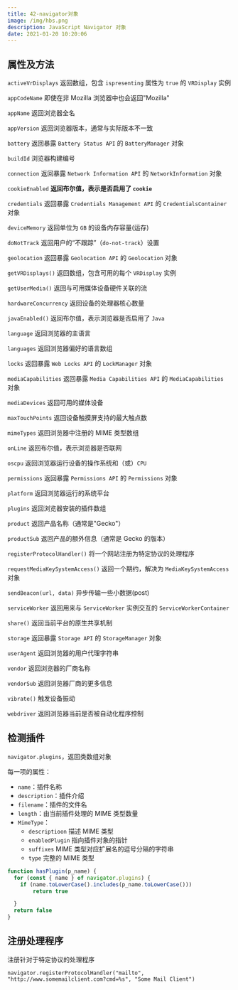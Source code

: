 ```yaml
---
title: 42-navigator对象
image: /img/hbs.png
description: JavaScript Navigator 对象
date: 2021-01-20 10:20:06
---
```


## 属性及方法

`activeVrDisplays` 返回数组，包含 `ispresenting` 属性为 `true` 的 `VRDisplay` 实例 

`appCodeName` 即使在非 Mozilla 浏览器中也会返回"Mozilla"

`appName` 返回浏览器全名

`appVersion` 返回浏览器版本，通常与实际版本不一致

`battery` 返回暴露 `Battery Status API` 的 `BatteryManager` 对象

`buildId` 浏览器构建编号

`connection` 返回暴露 `Network Information API` 的 `NetworkInformation` 对象

`cookieEnabled` **返回布尔值，表示是否启用了 `cookie`**

`credentials` 返回暴露 `Credentials Management API` 的 `CredentialsContainer` 对象

`deviceMemory` 返回单位为 `GB` 的设备内存容量(运存)

`doNotTrack` 返回用户的“不跟踪”（`do-not-track`）设置

`geolocation` 返回暴露 `Geolocation API` 的 `Geolocation` 对象

`getVRDisplays()` 返回数组，包含可用的每个 `VRDisplay` 实例

`getUserMedia()` 返回与可用媒体设备硬件关联的流

`hardwareConcurrency` 返回设备的处理器核心数量

`javaEnabled()` 返回布尔值，表示浏览器是否启用了 `Java`

`language` 返回浏览器的主语言

`languages` 返回浏览器偏好的语言数组

`locks` 返回暴露 `Web Locks API` 的 `LockManager` 对象

`mediaCapabilities` 返回暴露 `Media Capabilities API` 的 `MediaCapabilities` 对象

`mediaDevices` 返回可用的媒体设备

`maxTouchPoints` 返回设备触摸屏支持的最大触点数

`mimeTypes` 返回浏览器中注册的 MIME 类型数组

`onLine` 返回布尔值，表示浏览器是否联网

`oscpu` 返回浏览器运行设备的操作系统和（或）`CPU`

`permissions` 返回暴露 `Permissions API` 的 `Permissions` 对象

`platform` 返回浏览器运行的系统平台

`plugins` 返回浏览器安装的插件数组

`product` 返回产品名称（通常是"Gecko"）

`productSub` 返回产品的额外信息（通常是 Gecko 的版本）

`registerProtocolHandler()` 将一个网站注册为特定协议的处理程序

`requestMediaKeySystemAccess()` 返回一个期约，解决为 `MediaKeySystemAccess` 对象

`sendBeacon(url, data)` 异步传输一些小数据(post)

`serviceWorker` 返回用来与 `ServiceWorker` 实例交互的 `ServiceWorkerContainer`

`share()` 返回当前平台的原生共享机制

`storage` 返回暴露 `Storage API` 的 `StorageManager` 对象

`userAgent` 返回浏览器的用户代理字符串

`vendor` 返回浏览器的厂商名称

`vendorSub` 返回浏览器厂商的更多信息

`vibrate()` 触发设备振动

`webdriver` 返回浏览器当前是否被自动化程序控制


## 检测插件

`navigator.plugins`，返回类数组对象

每一项的属性：
  - `name`：插件名称
  - `description`：插件介绍
  - `filename`：插件的文件名
  - `length`：由当前插件处理的 MIME 类型数量
  - `MimeType`：
    - `descriptioon` 描述 MIME 类型
    - `enabledPlugin` 指向插件对象的指针
    - `suffixes` MIME 类型对应扩展名的逗号分隔的字符串
    - `type` 完整的 MIME 类型

```js
function hasPlugin(p_name) {
  for (const { name } of navigator.plugins) {
    if (name.toLowerCase().includes(p_name.toLowerCase()))
    	return true

  }
  return false
}
```

## 注册处理程序

注册针对于特定协议的处理程序

`navigator.registerProtocolHandler("mailto", "http://www.somemailclient.com?cmd=%s", "Some Mail Client")`